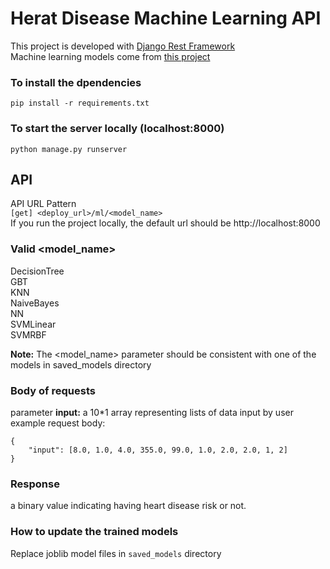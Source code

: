 # Herat Disease Machine Learning API
This project is developed with [Django Rest Framework](https://www.django-rest-framework.org/) \
Machine learning models come from [this project](https://github.com/HaomingJue/Heart-Disease-Detection)  

### To install the dpendencies
<code>pip install -r requirements.txt</code>
### To start the server locally (localhost:8000)
<code>python manage.py runserver</code>

## API
API URL Pattern \
<code>[get] <deploy_url>/ml/<model_name></code> \
If you run the project locally, the default url should be http://localhost:8000

### Valid <model_name>
DecisionTree \
GBT \
KNN \
NaiveBayes \
NN \
SVMLinear \
SVMRBF 

**Note:** The <model_name> parameter should be consistent with one of the models in saved_models directory

### Body of requests
parameter **input:** a 10*1 array representing lists of data input by user \
example request body: 

    {
        "input": [8.0, 1.0, 4.0, 355.0, 99.0, 1.0, 2.0, 2.0, 1, 2]
    }


### Response
a binary value indicating having heart disease risk or not.

### How to update the trained models
Replace joblib model files in <code>saved_models</code> directory

